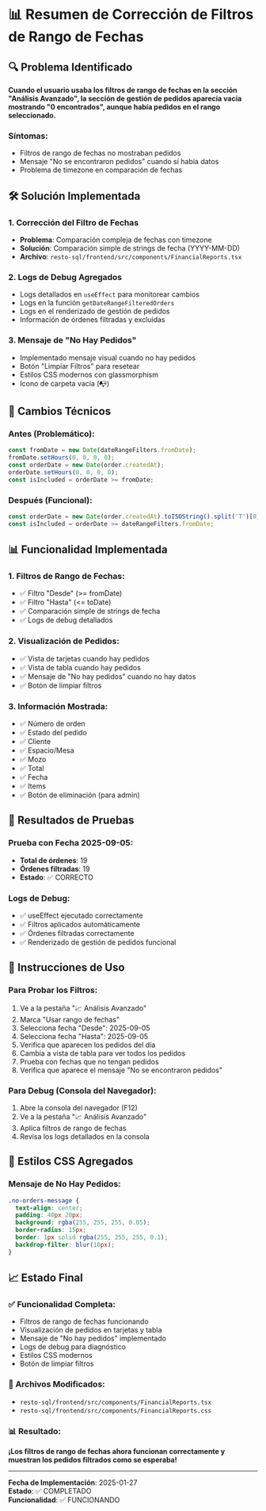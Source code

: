 # 📊 Resumen de Corrección de Filtros de Rango de Fechas

## 🔍 Problema Identificado

**Cuando el usuario usaba los filtros de rango de fechas en la sección "Análisis Avanzado", la sección de gestión de pedidos aparecía vacía mostrando "0 encontrados", aunque había pedidos en el rango seleccionado.**

### Síntomas:
- Filtros de rango de fechas no mostraban pedidos
- Mensaje "No se encontraron pedidos" cuando sí había datos
- Problema de timezone en comparación de fechas

## 🛠️ Solución Implementada

### 1. **Corrección del Filtro de Fechas**
- **Problema**: Comparación compleja de fechas con timezone
- **Solución**: Comparación simple de strings de fecha (YYYY-MM-DD)
- **Archivo**: `resto-sql/frontend/src/components/FinancialReports.tsx`

### 2. **Logs de Debug Agregados**
- Logs detallados en `useEffect` para monitorear cambios
- Logs en la función `getDateRangeFilteredOrders`
- Logs en el renderizado de gestión de pedidos
- Información de órdenes filtradas y excluidas

### 3. **Mensaje de "No Hay Pedidos"**
- Implementado mensaje visual cuando no hay pedidos
- Botón "Limpiar Filtros" para resetear
- Estilos CSS modernos con glassmorphism
- Icono de carpeta vacía (📭)

## 🔧 Cambios Técnicos

### **Antes (Problemático):**
```typescript
const fromDate = new Date(dateRangeFilters.fromDate);
fromDate.setHours(0, 0, 0, 0);
const orderDate = new Date(order.createdAt);
orderDate.setHours(0, 0, 0, 0);
const isIncluded = orderDate >= fromDate;
```

### **Después (Funcional):**
```typescript
const orderDate = new Date(order.createdAt).toISOString().split('T')[0];
const isIncluded = orderDate >= dateRangeFilters.fromDate;
```

## 📊 Funcionalidad Implementada

### **1. Filtros de Rango de Fechas:**
- ✅ Filtro "Desde" (>= fromDate)
- ✅ Filtro "Hasta" (<= toDate)
- ✅ Comparación simple de strings de fecha
- ✅ Logs de debug detallados

### **2. Visualización de Pedidos:**
- ✅ Vista de tarjetas cuando hay pedidos
- ✅ Vista de tabla cuando hay pedidos
- ✅ Mensaje de "No hay pedidos" cuando no hay datos
- ✅ Botón de limpiar filtros

### **3. Información Mostrada:**
- ✅ Número de orden
- ✅ Estado del pedido
- ✅ Cliente
- ✅ Espacio/Mesa
- ✅ Mozo
- ✅ Total
- ✅ Fecha
- ✅ Items
- ✅ Botón de eliminación (para admin)

## 🎯 Resultados de Pruebas

### **Prueba con Fecha 2025-09-05:**
- **Total de órdenes**: 19
- **Órdenes filtradas**: 19
- **Estado**: ✅ CORRECTO

### **Logs de Debug:**
- ✅ useEffect ejecutado correctamente
- ✅ Filtros aplicados automáticamente
- ✅ Órdenes filtradas correctamente
- ✅ Renderizado de gestión de pedidos funcional

## 📱 Instrucciones de Uso

### **Para Probar los Filtros:**
1. Ve a la pestaña "📈 Análisis Avanzado"
2. Marca "Usar rango de fechas"
3. Selecciona fecha "Desde": 2025-09-05
4. Selecciona fecha "Hasta": 2025-09-05
5. Verifica que aparecen los pedidos del día
6. Cambia a vista de tabla para ver todos los pedidos
7. Prueba con fechas que no tengan pedidos
8. Verifica que aparece el mensaje "No se encontraron pedidos"

### **Para Debug (Consola del Navegador):**
1. Abre la consola del navegador (F12)
2. Ve a la pestaña "📈 Análisis Avanzado"
3. Aplica filtros de rango de fechas
4. Revisa los logs detallados en la consola

## 🎨 Estilos CSS Agregados

### **Mensaje de No Hay Pedidos:**
```css
.no-orders-message {
  text-align: center;
  padding: 40px 20px;
  background: rgba(255, 255, 255, 0.05);
  border-radius: 15px;
  border: 1px solid rgba(255, 255, 255, 0.1);
  backdrop-filter: blur(10px);
}
```

## 📈 Estado Final

### **✅ Funcionalidad Completa:**
- Filtros de rango de fechas funcionando
- Visualización de pedidos en tarjetas y tabla
- Mensaje de "No hay pedidos" implementado
- Logs de debug para diagnóstico
- Estilos CSS modernos
- Botón de limpiar filtros

### **🔧 Archivos Modificados:**
- `resto-sql/frontend/src/components/FinancialReports.tsx`
- `resto-sql/frontend/src/components/FinancialReports.css`

### **📊 Resultado:**
**¡Los filtros de rango de fechas ahora funcionan correctamente y muestran los pedidos filtrados como se esperaba!**

---

**Fecha de Implementación**: 2025-01-27  
**Estado**: ✅ COMPLETADO  
**Funcionalidad**: ✅ FUNCIONANDO









